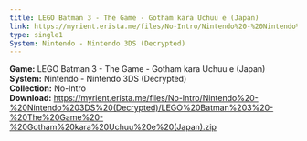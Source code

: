 ```yaml
---
title: LEGO Batman 3 - The Game - Gotham kara Uchuu e (Japan)
link: https://myrient.erista.me/files/No-Intro/Nintendo%20-%20Nintendo%203DS%20(Decrypted)/LEGO%20Batman%203%20-%20The%20Game%20-%20Gotham%20kara%20Uchuu%20e%20(Japan).zip
type: single1
System: Nintendo - Nintendo 3DS (Decrypted)
---
```

<b>Game:</b> LEGO Batman 3 - The Game - Gotham kara Uchuu e (Japan)<br>
<b>System:</b> Nintendo - Nintendo 3DS (Decrypted)<br>
<b>Collection:</b> No-Intro<br>
<b>Download:</b> https://myrient.erista.me/files/No-Intro/Nintendo%20-%20Nintendo%203DS%20(Decrypted)/LEGO%20Batman%203%20-%20The%20Game%20-%20Gotham%20kara%20Uchuu%20e%20(Japan).zip